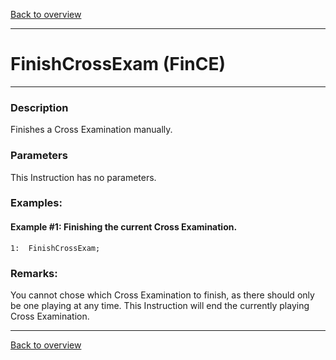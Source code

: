 [Back to overview](index.md)

---
# FinishCrossExam (FinCE)

---

### Description
Finishes a Cross Examination manually.

### Parameters
This Instruction has no parameters.

### Examples:
#### Example #1: Finishing the current Cross Examination.
```
1:  FinishCrossExam;
```

### Remarks:
You cannot chose which Cross Examination to finish, as there should only be one playing at any time. This Instruction will end the currently playing Cross Examination.

---
[Back to overview](index.md)
